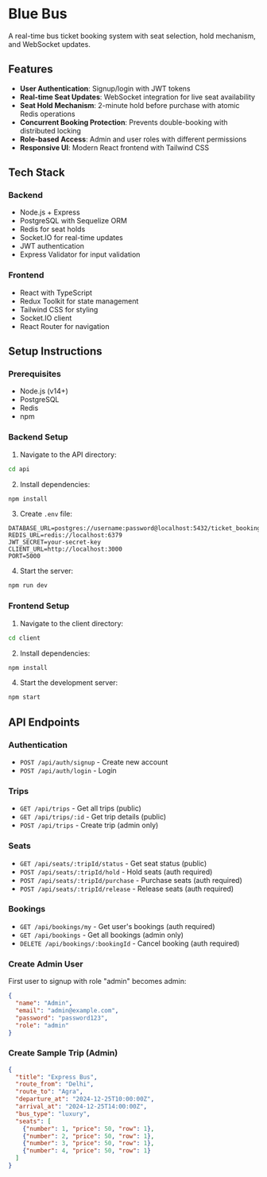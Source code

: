 # Blue Bus

A real-time bus ticket booking system with seat selection, hold mechanism, and WebSocket updates.

## Features

- **User Authentication**: Signup/login with JWT tokens
- **Real-time Seat Updates**: WebSocket integration for live seat availability
- **Seat Hold Mechanism**: 2-minute hold before purchase with atomic Redis operations
- **Concurrent Booking Protection**: Prevents double-booking with distributed locking
- **Role-based Access**: Admin and user roles with different permissions
- **Responsive UI**: Modern React frontend with Tailwind CSS

## Tech Stack

### Backend
- Node.js + Express
- PostgreSQL with Sequelize ORM
- Redis for seat holds
- Socket.IO for real-time updates
- JWT authentication
- Express Validator for input validation

### Frontend
- React with TypeScript
- Redux Toolkit for state management
- Tailwind CSS for styling
- Socket.IO client
- React Router for navigation

## Setup Instructions

### Prerequisites
- Node.js (v14+)
- PostgreSQL
- Redis
- npm

### Backend Setup

1. Navigate to the API directory:
```bash
cd api
```

2. Install dependencies:
```bash
npm install
```

3. Create `.env` file:
```env
DATABASE_URL=postgres://username:password@localhost:5432/ticket_booking
REDIS_URL=redis://localhost:6379
JWT_SECRET=your-secret-key
CLIENT_URL=http://localhost:3000
PORT=5000
```

4. Start the server:
```bash
npm run dev
```

### Frontend Setup

1. Navigate to the client directory:
```bash
cd client
```

2. Install dependencies:
```bash
npm install
```

4. Start the development server:
```bash
npm start
```

## API Endpoints

### Authentication
- `POST /api/auth/signup` - Create new account
- `POST /api/auth/login` - Login

### Trips
- `GET /api/trips` - Get all trips (public)
- `GET /api/trips/:id` - Get trip details (public)
- `POST /api/trips` - Create trip (admin only)

### Seats
- `GET /api/seats/:tripId/status` - Get seat status (public)
- `POST /api/seats/:tripId/hold` - Hold seats (auth required)
- `POST /api/seats/:tripId/purchase` - Purchase seats (auth required)
- `POST /api/seats/:tripId/release` - Release seats (auth required)

### Bookings
- `GET /api/bookings/my` - Get user's bookings (auth required)
- `GET /api/bookings` - Get all bookings (admin only)
- `DELETE /api/bookings/:bookingId` - Cancel booking (auth required)


### Create Admin User
First user to signup with role "admin" becomes admin:
```json
{
  "name": "Admin",
  "email": "admin@example.com",
  "password": "password123",
  "role": "admin"
}
```

### Create Sample Trip (Admin)
```json
{
  "title": "Express Bus",
  "route_from": "Delhi",
  "route_to": "Agra",
  "departure_at": "2024-12-25T10:00:00Z",
  "arrival_at": "2024-12-25T14:00:00Z",
  "bus_type": "luxury",
  "seats": [
    {"number": 1, "price": 50, "row": 1},
    {"number": 2, "price": 50, "row": 1},
    {"number": 3, "price": 50, "row": 1},
    {"number": 4, "price": 50, "row": 1}
  ]
}
```